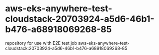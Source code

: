 # aws-eks-anywhere-test-cloudstack-20703924-a5d6-46b1-b476-a68918069268-85
repository for use with E2E test job aws-eks-anywhere-test-cloudstack:20703924-a5d6-46b1-b476-a68918069268-85
